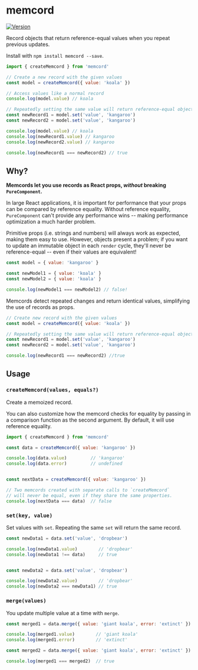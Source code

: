 memcord
=======

[![Version](http://img.shields.io/npm/v/memcord.svg)](https://www.npmjs.org/package/memcord)

Record objects that return reference-equal values when you repeat previous updates.

Install with `npm install memcord --save`.

```js
import { createMemcord } from 'memcord'

// Create a new record with the given values
const model = createMemcord({ value: 'koala' })

// Access values like a normal record
console.log(model.value) // koala

// Repeatedly setting the same value will return reference-equal objects.
const newRecord1 = model.set('value', 'kangaroo')
const newRecord2 = model.set('value', 'kangaroo')

console.log(model.value) // koala
console.log(newRecord1.value) // kangaroo
console.log(newRecord2.value) // kangaroo

console.log(newRecord1 === newRecord2) // true
```


Why?
----

**Memcords let you use records as React props, *without* breaking `PureComponent`.**

In large React applications, it is important for performance that your props can be compared by reference equality. Without reference equality, `PureComponent` can't provide any performance wins -- making performance optimization a much harder problem.

Primitive props (i.e. strings and numbers) will always work as expected, making them easy to use. However, objects present a problem; if you want to update an immutable object in each `render` cycle, they'll never be reference-equal -- even if their values are equivalent!

```js
const model = { value: 'kangaroo' }

const newModel1 = { value: 'koala' }
const newModel2 = { value: 'koala' }

console.log(newModel1 === newModel2) // false!
```

Memcords detect repeated changes and return identical values, simplifying the use of records as props.

```js
// Create new record with the given values
const model = createMemcord({ value: 'koala' })

// Repeatedly setting the same value will return reference-equal objects.
const newRecord1 = model.set('value', 'kangaroo')
const newRecord2 = model.set('value', 'kangaroo')

console.log(newRecord1 === newRecord2) //true
```

Usage
-----


### `createMemcord(values, equals?)`

Create a memoized record.

You can also customize how the memcord checks for equality by passing in a comparison function as the second argument. By default, it will use reference equality.

```js
import { createMemcord } from 'memcord'

const data = createMemcord({ value: 'kangaroo' })

console.log(data.value)         // 'kangaroo'
console.log(data.error)         // undefined


const nextData = createMemcord({ value: 'kangaroo' })

// Two memcords created with separate calls to `createMemcord`
// will never be equal, even if they share the same properties.
console.log(nextData === data)  // false
```


### `set(key, value)`

Set values with `set`. Repeating the same `set` will return the same record.

```js
const newData1 = data.set('value', 'dropbear')

console.log(newData1.value)        // 'dropbear'
console.log(newData1 !== data)     // true


const newData2 = data.set('value', 'dropbear')

console.log(newData2.value)        // 'dropbear'
console.log(newData2 === newData1) // true
```


### `merge(values)`

You update multiple value at a time with `merge`.

```js
const merged1 = data.merge({ value: 'giant koala', error: 'extinct' })

console.log(merged1.value)        // 'giant koala'
console.log(merged1.error)        // 'extinct'

const merged2 = data.merge({ value: 'giant koala', error: 'extinct' })

console.log(merged1 === merged2)  // true
```
